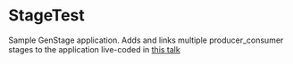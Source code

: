 # StageTest

Sample GenStage application. Adds and links multiple producer_consumer stages to the
application live-coded in [this talk](https://www.youtube.com/watch?v=aZuY5-2lwW4)
